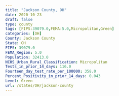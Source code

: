 ```yaml
---
title: "Jackson County, OH"
date: 2020-10-23
draft: false
type: county
tags: [FIPS:39079.0,FEMA:5.0,Micropolitan,Green]
categories: [OH]
County: Jackson County
State: OH
FIPS: 39079.0
FEMA_Region: 5.0
Population: 32413.0
NCHS_Urban_Rural_Classification: Micropolitan
Tests_in_prior_14_days: 116.0
Fourteen_day_test_rate_per_100000: 358.0
Percent_Positivity_in_prior_14_days: 0.043
Level: Green
url: /states/OH/jackson-county
---
```



